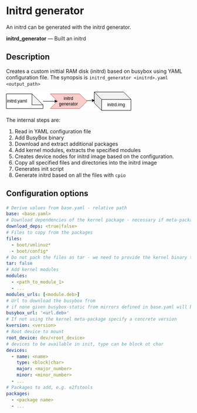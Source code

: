 # Initrd generator

An initrd can be generated with the initrd generator.

**initrd_generator** — Built an initrd

## Description

Creates a custom inittial RAM disk (initrd) based on busybox using YAML configuration file.
The synopsis is `initrd_generator <initrd>.yaml <output_path>`

![BuildTools](../assets/initrd_generator.drawio.png)

The internal steps are:

 1. Read in YAML configuration file
 2. Add BusyBox binary
 3. Download and extract additional packages
 4. Add kernel modules, extracts the specified modules
 5. Creates device nodes for initrd image based on the configuration.
 6. Copy all specified files and directories into the initrd image
 7. Generates init script
 8. Generate initrd based on all the files with `cpio`

## Configuration options

```yaml
# Derive values from base.yaml - relative path
base: <base.yaml>
# Download dependencies of the kernel package - necessary if meta-package is specified
download_deps: <true|false>
# Files to copy from the packages
files:
  - boot/vmlinuz*
  - boot/config*
# Do not pack the files as tar - we need to provide the kernel binary to QEMU
tar: false
# Add kernel modules
modules:
  - <path_to_module_1>
  - ...
modules_urls: [<module.deb>]
# Url to download the busybox from
# if none given busybox-static from mirrors defined in base.yaml will be used
busybox_url: '<url.deb>'
# If not using the kernel meta-package specify a concrete version
kversion: <version>
# Root device to mount
root_device: dev/<root_device>
# devices to be available in init, type can be block ot char
devices:
  - name: <name>
    type: <block|char>
    major: <major_number>
    minor: <minor_number>
  - ...
# Packages to add, e.g. e2fstools
packages:
  - <package name>
  - ...
```
